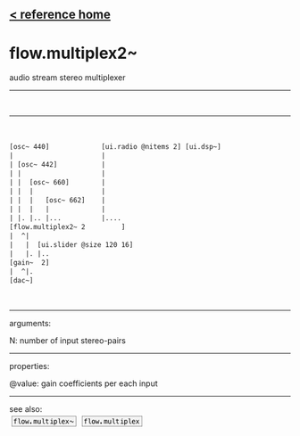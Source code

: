 [< reference home](index.html)
---

# flow.multiplex2~


audio stream stereo multiplexer

---

<br>


---


```


[osc~ 440]             [ui.radio @nitems 2] [ui.dsp~]
|                      |
| [osc~ 442]           |
| |                    |
| |  [osc~ 660]        |
| |  |                 |
| |  |   [osc~ 662]    |
| |  |   |             |
| |. |.. |...          |....
[flow.multiplex2~ 2         ]
|  ^|
|   |  [ui.slider @size 120 16]
|   |. |..
[gain~  2]
|  ^|.
[dac~]

            
```

---
arguments:

N: number of input
            stereo-pairs<br>

---
properties:

@value: gain coefficients per each
            input<br>

---
see also:<br>
[![flow.multiplex~](img/object_flow.multiplex~.png)](flow.multiplex~.html)
[![flow.multiplex](img/object_flow.multiplex.png)](flow.multiplex.html)
